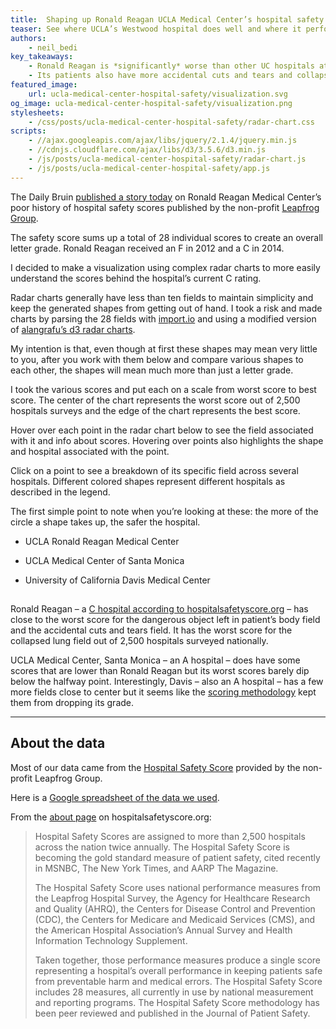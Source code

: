 ```yaml
---
title:  Shaping up Ronald Reagan UCLA Medical Center’s hospital safety score
teaser: See where UCLA’s Westwood hospital does well and where it performs poorly
authors:
    - neil_bedi
key_takeaways:
    - Ronald Reagan is *significantly* worse than other UC hospitals at leaving dangerous objects in patients' bodies.
    - Its patients also have more accidental cuts and tears and collapsed lungs after discharge than patients at UCLA's Medical Center in Santa Monica or UC Davis' medical center.
featured_image:
    url: ucla-medical-center-hospital-safety/visualization.svg
og_image: ucla-medical-center-hospital-safety/visualization.png
stylesheets:
    - /css/posts/ucla-medical-center-hospital-safety/radar-chart.css
scripts:
    - //ajax.googleapis.com/ajax/libs/jquery/2.1.4/jquery.min.js
    - //cdnjs.cloudflare.com/ajax/libs/d3/3.5.6/d3.min.js
    - /js/posts/ucla-medical-center-hospital-safety/radar-chart.js
    - /js/posts/ucla-medical-center-hospital-safety/app.js
---
```

The Daily Bruin [published a story today](http://dailybruin.com/2015/03/09/patient-safety-scores-low-at-ronald-reagan-ucla-medical-center/) on Ronald Reagan Medical Center’s poor history of hospital safety scores published by the non-profit [Leapfrog Group](http://www.hospitalsafetyscore.org/).

The safety score sums up a total of 28 individual scores to create an overall letter grade. Ronald Reagan received an F in 2012 and a C in 2014.

I decided to make a visualization using complex radar charts to more easily understand the scores behind the hospital’s current C rating.

Radar charts generally have less than ten fields to maintain simplicity and keep the generated shapes from getting out of hand. I took a risk and made charts by parsing the 28 fields with [import.io](https://import.io/) and using a modified version of [alangrafu’s d3 radar charts](https://github.com/alangrafu/radar-chart-d3).

My intention is that, even though at first these shapes may mean very little to you, after you work with them below and compare various shapes to each other, the shapes will mean much more than just a letter grade.

I took the various scores and put each on a scale from worst score to best score. The center of the chart represents the worst score out of 2,500 hospitals surveys and the edge of the chart represents the best score.

Hover over each point in the radar chart below to see the field associated with it and info about scores. Hovering over points also highlights the shape and hospital associated with the point.

Click on a point to see a breakdown of its specific field across several hospitals. Different colored shapes represent different hospitals as described in the legend.

The first simple point to note when you’re looking at these: the more of the circle a shape takes up, the safer the hospital.

<div id="visualization" class="viz">
    <div class="legend">
        <ul>
            <li>
                <div class="blue"></div>
                <p>UCLA Ronald Reagan Medical Center</p>
            </li>
            <li>
                <div class="orange"></div>
                <p>UCLA Medical Center of Santa Monica</p>
            </li>
            <li>
                <div class="green"></div>
                <p>University of California Davis Medical Center</p>
            </li>
        </ul>
    </div>
    <div id="chart-container"></div>
    <div id="field-desc">
        <h2 class="desc-title"></h2>
        <div class="scores"></div>
        <div class="measure-desc"></div>
    </div>
</div>

Ronald Reagan – a [C hospital according to hospitalsafetyscore.org](http://www.hospitalsafetyscore.org/h/university-of-california-ronald-reagan-ucla-medical-center) – has close to the worst score for the dangerous object left in patient’s body field and the accidental cuts and tears field. It has the worst score for the collapsed lung field out of 2,500 hospitals surveyed nationally.

UCLA Medical Center, Santa Monica – an A hospital – does have some scores that are lower than Ronald Reagan but its worst scores barely dip below the halfway point. Interestingly, Davis – also an A hospital – has a few more fields close to center but it seems like the [scoring methodology](http://www.hospitalsafetyscore.org/media/file/HospitalSafetyScore_ScoringMethodology_October2014_Final.pdf) kept them from dropping its grade.

---

## About the data

Most of our data came from the [Hospital Safety Score](http://www.hospitalsafetyscore.org/) provided by the non-profit Leapfrog Group.

Here is a [Google spreadsheet of the data we used](https://docs.google.com/spreadsheets/d/15kRHTQV7t2X7S36AdyYjpSgGeVFRzow8WMUCTfuim7E/edit?usp=sharing).

From the [about page](http://www.hospitalsafetyscore.org/your-hospitals-safety-score/about-the-score) on hospitalsafetyscore.org:

> Hospital Safety Scores are assigned to more than 2,500 hospitals across the nation twice annually. The Hospital Safety Score is becoming the gold standard measure of patient safety, cited recently in MSNBC, The New York Times, and AARP The Magazine.
>
> The Hospital Safety Score uses national performance measures from the Leapfrog Hospital Survey, the Agency for Healthcare Research and Quality (AHRQ), the Centers for Disease Control and Prevention (CDC), the Centers for Medicare and Medicaid Services (CMS), and the American Hospital Association’s Annual Survey and Health Information Technology Supplement.
>
> Taken together, those performance measures produce a single score representing a hospital’s overall performance in keeping patients safe from preventable harm and medical errors. The Hospital Safety Score includes 28 measures, all currently in use by national measurement and reporting programs. The Hospital Safety Score methodology has been peer reviewed and published in the Journal of Patient Safety.
